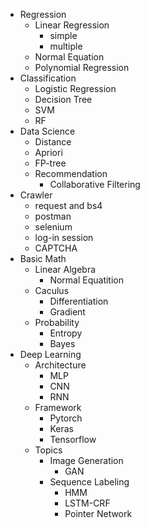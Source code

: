 * Regression
    * Linear Regression
        * simple
        * multiple
    * Normal Equation
    * Polynomial Regression
* Classification 
    * Logistic Regression
    * Decision Tree
    * SVM
    * RF
* Data Science
    * Distance
    * Apriori
    * FP-tree
    * Recommendation
        * Collaborative Filtering
* Crawler
    * request and bs4
    * postman
    * selenium
    * log-in session
    * CAPTCHA
* Basic Math
    * Linear Algebra
        * Normal Equatition
    * Caculus
        * Differentiation
        * Gradient 
    * Probability
        * Entropy
        * Bayes
* Deep Learning
    * Architecture
        * MLP
        * CNN
        * RNN
    * Framework
        * Pytorch
        * Keras
        * Tensorflow
    * Topics
        * Image Generation
            * GAN
        * Sequence Labeling
            * HMM
            * LSTM-CRF
            * Pointer Network
